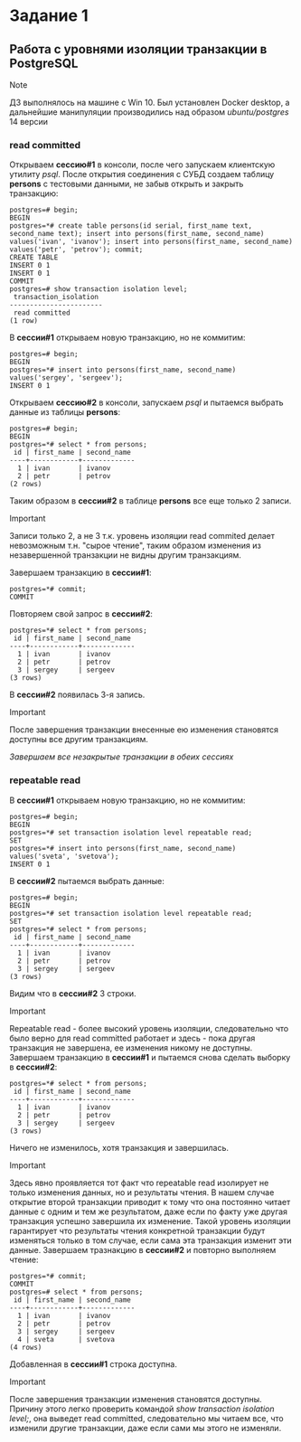 # Задание 1
## Работа с уровнями изоляции транзакции в PostgreSQL
> [!NOTE]
> ДЗ выполнялось на машине с Win 10. Был установлен Docker desktop, а дальнейшие манипуляции производились над образом *ubuntu/postgres* 14 версии
### read committed
Открываем **сессию#1** в консоли, после чего запускаем клиентскую утилиту *psql*. 
После открытия соединения с СУБД создаем таблицу **persons** с тестовыми данными, не забыв открыть и закрыть транзакцию:
```
postgres=# begin;
BEGIN
postgres=*# create table persons(id serial, first_name text, second_name text); insert into persons(first_name, second_name) values('ivan', 'ivanov'); insert into persons(first_name, second_name) values('petr', 'petrov'); commit;
CREATE TABLE
INSERT 0 1
INSERT 0 1
COMMIT
postgres=# show transaction isolation level;
 transaction_isolation
-----------------------
 read committed
(1 row)
```
В **сессии#1** открываем новую транзакцию, но не коммитим:
```
postgres=# begin;
BEGIN
postgres=*# insert into persons(first_name, second_name) values('sergey', 'sergeev');
INSERT 0 1
```
Открываем **сессию#2** в консоли, запускаем *psql* и пытаемся выбрать данные из таблицы **persons**:
```
postgres=# begin;
BEGIN
postgres=*# select * from persons;
 id | first_name | second_name
----+------------+-------------
  1 | ivan       | ivanov
  2 | petr       | petrov
(2 rows)
```
Таким образом в **сессии#2** в таблице **persons** все еще только 2 записи.
> [!IMPORTANT]
> Записи только 2, а не 3 т.к. уровень изоляции read commited делает невозможным т.н. "сырое чтение", таким образом изменения из незавершенной транзакции не видны другим транзакциям.

Завершаем транзакцию в **сессии#1**:
```
postgres=*# commit;
COMMIT
```
Повторяем свой запрос в **сессии#2**:
```
postgres=*# select * from persons;
 id | first_name | second_name
----+------------+-------------
  1 | ivan       | ivanov
  2 | petr       | petrov
  3 | sergey     | sergeev
(3 rows)
```
В **сессии#2** появилась 3-я запись.
> [!IMPORTANT]
> После завершения транзакции внесенные ею изменения становятся доступны все другим транзакциям.

*Завершаем все незакрытые транзакции в обеих сессиях*
### repeatable read
В **сессии#1** открываем новую транзакцию, но не коммитим:
```
postgres=# begin;
BEGIN
postgres=*# set transaction isolation level repeatable read;
SET
postgres=*# insert into persons(first_name, second_name) values('sveta', 'svetova');
INSERT 0 1
```
В **сессии#2** пытаемся выбрать данные:
```
postgres=# begin;
BEGIN
postgres=*# set transaction isolation level repeatable read;
SET
postgres=*# select * from persons;
 id | first_name | second_name
----+------------+-------------
  1 | ivan       | ivanov
  2 | petr       | petrov
  3 | sergey     | sergeev
(3 rows)
```
Видим что в **сессии#2** 3 строки.
> [!IMPORTANT]
> Repeatable read - более высокий уровень изоляции, следовательно что было верно для read committed работает и здесь - пока другая транзакция не завершена, ее изменения никому не доступны.
Завершаем транзакцию в **сессии#1** и пытаемся снова сделать выборку в **сессии#2**:
```
postgres=*# select * from persons;
 id | first_name | second_name
----+------------+-------------
  1 | ivan       | ivanov
  2 | petr       | petrov
  3 | sergey     | sergeev
(3 rows)
```
Ничего не изменилось, хотя транзакция и завершилась.
> [!IMPORTANT]
> Здесь явно проявляется тот факт что repeatable read изолирует не только изменения данных, но и результаты чтения. В нашем случае открытие второй транзакции приводит к тому что она постоянно читает данные с одним и тем же результатом, даже если по факту уже другая транзакция успешно завершила их изменение. Такой уровень изоляции гарантирует что результаты чтения конкретной транзакции будут изменяться только в том случае, если сама эта транзакция изменит эти данные.
Завершаем тразнакцию в **сессии#2** и повторно выполняем чтение:
```
postgres=*# commit;
COMMIT
postgres=# select * from persons;
 id | first_name | second_name
----+------------+-------------
  1 | ivan       | ivanov
  2 | petr       | petrov
  3 | sergey     | sergeev
  4 | sveta      | svetova
(4 rows)
```
Добавленная в **сессии#1** строка доступна.
> [!IMPORTANT]
> После завершения транзакции изменения становятся доступны. Причину этого легко проверить командой *show transaction isolation level;*, она выведет read committed, следовательно мы читаем все, что изменили другие транзакции, даже если сами мы этого не изменяли.
